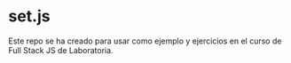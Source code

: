 # set.js

Este repo se ha creado para usar como ejemplo y ejercicios en el curso de Full
Stack JS de Laboratoria.
